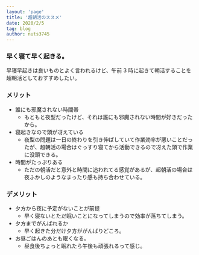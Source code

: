 ```yaml
---
layout: 'page'
title: '超朝活のススメ'
date: 2020/2/5
tag: blog
author: nuts3745
---
```


### 早く寝て早く起きる。

早寝早起きは良いものとよく言われるけど、午前 3 時に起きて朝活することを超朝活としておすすめしたい。

### メリット

- 誰にも邪魔されない時間帯
  - もともと夜型だったけど、それは誰にも邪魔されない時間が好きだったから。
- 寝起きなので頭が冴えている
  - 夜型の問題は一日の終わりを引き伸ばしていて作業効率が悪いことだったが、超朝活の場合はぐっすり寝てから活動できるので冴えた頭で作業に没頭できる。
- 時間がたっぷりある
  - ただの朝活だと意外と時間に追われてる感覚があるが、超朝活の場合は夜ふかしのようなまったり感も持ち合わせている。

### デメリット

- 夕方から夜に予定がないことが前提
  - 早く寝ないとただ眠いことになってしまうので効率が落ちてしまう。
- 夕方までがんばれるか
  - 早く起きた分だけ夕方ががんばりどころ。
- お昼ごはんのあとも眠くなる。
  - 昼食後ちょっと眠れたら午後も頑張れるって感じ。
